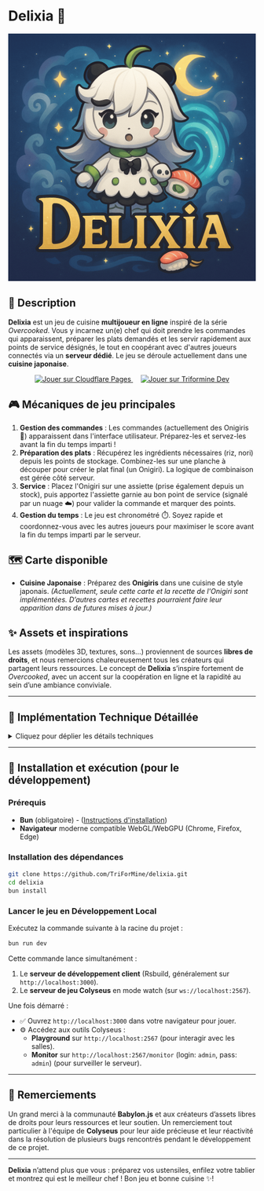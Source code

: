 # Delixia 🍣

![](https://github.com/TriForMine/Delixia/blob/master/public/logo.png)

## 📖 Description

**Delixia** est un jeu de cuisine **multijoueur en ligne** inspiré de la série *Overcooked*. Vous y incarnez un(e) chef qui doit prendre les commandes qui apparaissent, préparer les plats demandés et les servir rapidement aux points de service désignés, le tout en coopérant avec d'autres joueurs connectés via un **serveur dédié**. Le jeu se déroule actuellement dans une **cuisine japonaise**.

<p align="center">
  <a href="https://delixia.pages.dev/" target="_blank">
    <img src="https://img.shields.io/badge/Jouer%20sur-Cloudflare%20Pages-F38020?style=for-the-badge&logo=cloudflarepages" alt="Jouer sur Cloudflare Pages">
  </a>
  &nbsp;&nbsp;&nbsp;
  <a href="https://delixia.triformine.dev/" target="_blank">
    <img src="https://img.shields.io/badge/Jouer%20sur-Triformine%20Dev-blue?style=for-the-badge" alt="Jouer sur Triformine Dev">
  </a>
</p>

## 🎮 Mécaniques de jeu principales

1.  **Gestion des commandes** : Les commandes (actuellement des Onigiris 🍙) apparaissent dans l'interface utilisateur. Préparez-les et servez-les avant la fin du temps imparti !
2.  **Préparation des plats** : Récupérez les ingrédients nécessaires (riz, nori) depuis les points de stockage. Combinez-les sur une planche à découper pour créer le plat final (un Onigiri). La logique de combinaison est gérée côté serveur.
3.  **Service** : Placez l'Onigiri sur une assiette (prise également depuis un stock), puis apportez l'assiette garnie au bon point de service (signalé par un nuage ☁️) pour valider la commande et marquer des points.
4.  **Gestion du temps** : Le jeu est chronométré ⏱️. Soyez rapide et coordonnez-vous avec les autres joueurs pour maximiser le score avant la fin du temps imparti par le serveur.

## 🗺️ Carte disponible

-   **Cuisine Japonaise** : Préparez des **Onigiris** dans une cuisine de style japonais.
    *(Actuellement, seule cette carte et la recette de l'Onigiri sont implémentées. D’autres cartes et recettes pourraient faire leur apparition dans de futures mises à jour.)*

## ✨ Assets et inspirations

Les assets (modèles 3D, textures, sons…) proviennent de sources **libres de droits**, et nous remercions chaleureusement tous les créateurs qui partagent leurs ressources. Le concept de **Delixia** s’inspire fortement de *Overcooked*, avec un accent sur la coopération en ligne et la rapidité au sein d’une ambiance conviviale.

---

## 🔧 Implémentation Technique Détaillée

<details>
<summary>Cliquez pour déplier les détails techniques</summary>

Le jeu repose sur une architecture client-serveur pour permettre le jeu multijoueur en ligne en temps réel.

### Architecture Générale

```mermaid
graph LR
    subgraph "Client (Navigateur)"
        UI[Interface React]
        Engine[Moteur Babylon.js]
        LocalChar[Contrôleur Local Perso]
        RemoteChar[Contrôleur Distant Perso]
        NetworkClient[Client Colyseus]
        Physics[Physique (Havok)]
        MapLoad[Chargeur Carte & Config]

        UI -- interagit --> Engine
        LocalChar -- contrôle --> Engine
        RemoteChar -- réplique état --> Engine
        LocalChar -- envoie inputs --> NetworkClient
        NetworkClient -- reçoit état --> UI & RemoteChar
        Engine -- utilise --> Physics
        Engine -- utilise --> MapLoad
    end

    subgraph "Serveur (Dédié)"
        ColyseusServer[Serveur Colyseus (Bun)]
        GameRoomLogic["Salle de Jeu (Logique & État)"]
        WebSockets[WebSockets Bun]
        ServerMapLoad[Chargeur Carte Serveur & Config]

        ColyseusServer -- gère --> GameRoomLogic
        GameRoomLogic -- définit logique --> ColyseusServer
        ColyseusServer -- utilise --> WebSockets
        GameRoomLogic -- utilise --> ServerMapLoad
    end

    NetworkClient -- "Connexion WebSocket" --> WebSockets
```

### Moteur 3D & Physique (Babylon.js - Côté Client)

-   **Rendu 3D** : Utilisation de Babylon.js. Le client tente d'utiliser **WebGPU** si disponible et bascule sur **WebGL** en fallback pour une meilleure compatibilité.
-   **Instanciation** : Les objets répétitifs de la carte (murs, comptoirs, etc.) sont chargés une seule fois puis **instanciés** (`instantiateModelsToScene`) pour optimiser les performances de rendu et la mémoire.
-   **Physique** : Intégration du moteur physique **Havok** côté client pour les collisions et les mouvements des personnages. Le contrôleur local gère sa propre logique de mouvement/collision basée sur les contacts physiques détectés.
-   **Ombres** : Utilisation de `CascadedShadowGenerator` optimisée pour un style cartoon et de bonnes performances.
-   **Environnement** : Skybox et `ReflectionProbe` pour l'éclairage basé sur l'image (IBL).
-   **Chargement** : Écran de chargement personnalisé affichant la progression via `AssetsManager`.

### Réseau & Multijoueur (Colyseus - Client & Serveur)

-   **Serveur** : Serveur **Colyseus** tournant sur **Bun** pour de meilleures performances I/O, utilisant `@colyseus/bun-websockets`. Ce serveur tourne en continu pour héberger les parties (sur `delixia-server.triformine.dev`).
    -   **Outils Dev** : Inclut le **Playground** (`http://localhost:2567`) et le **Monitor** (`http://localhost:2567/monitor`, login `admin:admin`) pour le débogage et la supervision en développement local.
-   **Synchronisation d'état** : Utilisation de `Schema` Colyseus pour synchroniser l'état du jeu (`GameRoomState`, `Player`, `InteractableObjectState`, `Order`) en temps réel entre le serveur et tous les clients connectés.
-   **Gestion des Salles** : Système de lobby et de salles de jeu avec listing en temps réel, permettant aux joueurs de rejoindre des parties existantes ou d'en créer de nouvelles.
-   **Communication** : Échange de messages spécifiques via WebSocket pour les actions (mouvement, interaction).
-   **Lissage Client** : Interpolation et prédiction de vélocité simple pour les contrôleurs distants afin de masquer la latence inhérente au jeu en ligne.

### Logique de Jeu & Gameplay (Principalement Côté Serveur)

-   **Contrôleurs de Personnage (Client)** : Distinction entre `LocalCharacterController` (inputs, caméra, physique locale) et `RemoteCharacterController` (réplication de l'état serveur via interpolation).
-   **Gestion des Inputs (Client)** : `InputManager` pour le focus et le pointer lock. Mapping clavier pour les actions.
-   **Animations (Client)** : Blending fluide entre les états d'animation (`CharacterState`).
-   **Système d'Interaction** : L'interaction est initiée par le client, envoyée au serveur pour validation, et l'état résultant est synchronisé à tous les joueurs. La détection de proximité côté client est optimisée via `SpatialGrid`.

    ```mermaid
    sequenceDiagram
        participant Joueur
        participant Client
        participant "Serveur (GameRoom)"

        Joueur->>Client: Appuie sur 'E' près d'un objet
        Client->>Client: Trouve l'objet proche (SpatialGrid)
        Client->>"Serveur (GameRoom)": Envoie msg 'interact' { objectId }
        Note over "Serveur (GameRoom)": Validation (état joueur/objet)
        alt Interaction Valide
            "Serveur (GameRoom)"->>"Serveur (GameRoom)": Modifie ÉtatJeu (état objet, inventaire joueur)
            "Serveur (GameRoom)"-->>Client: Broadcast ÉtatJeu mis à jour (diff Schema)
            Client->>Client: Applique changements (MàJ UI, visuels)
        else Interaction Invalide
            "Serveur (GameRoom)"-->>Client: (Optionnel) Envoie msg d'erreur
        end
    ```

-   **Logique de Recette/Cuisine (Serveur)** : Combinaison d'ingrédients et validation des commandes gérées côté serveur.
-   **Gestion des Commandes & Score (Serveur)** : Le serveur génère les commandes, gère leur cycle de vie et met à jour le score.

### Configuration et Chargement de la Carte

-   **Définition Partagée** : Structure de carte définie dans `@shared/maps/japan.ts` via `MapModelConfig`.
-   **IDs & Hash Déterministes** : Les IDs interactifs sont générés automatiquement et un hash SHA-256 de la configuration est calculé pour garantir la cohérence entre client et serveur.
    ```mermaid
     graph TD
        A["Fichier Config Partagé (.ts)"] --> B(Traiter Config);
        B -- "Génère IDs" --> C{"Config avec IDs"};
        C -- "Calcule Hash" --> D["Hash Carte (SHA-256)"];

        subgraph "Côté Serveur"
            E["Chargeur Serveur"] --> F{"Charge Config + Génère IDs"};
            F --> G["Stocke Hash Carte\nCrée États Objets"];
        end

        subgraph "Côté Client"
            H["Chargeur Client"] --> I{"Charge Config + Génère IDs"};
            I --> J["Calcule Hash Carte Client"];
            J --> K{"Compare Hashs"};
            K -- Correspondance --> L["Charge Modèles 3D\nCrée Objets Interactifs"];
            K -- Différence --> M["Affiche Alerte"];
        end

        A --> E;
        A --> H;
        G -- "state.mapHash" --> K;
    ```
-   **Chargement Serveur** : La `GameRoom` initialise l'état des objets interactifs à partir de la configuration.
-   **Chargement Client** : Le `MapLoader` charge les modèles 3D (en utilisant l'instanciation) et vérifie la correspondance du hash de la carte avec celui reçu du serveur.

### Interface Utilisateur (UI - Client)

-   **Framework** : React (v19), TailwindCSS, DaisyUI.
-   **Gestion d'état Client** : Zustand (`useStore`) pour l'état applicatif global.
-   **Intégration Colyseus** : Hooks personnalisés pour la connexion, la gestion d'état et la reconnexion.
-   **Composants UI** : Affichage dynamique des infos de jeu (timer, commandes, score) synchronisé avec l'état Colyseus.

### Optimisations Notables

-   **Rendu** : Instanciation des meshes de la carte, ombres optimisées, hardware scaling, frustum culling.
-   **Réseau** : Throttling intelligent des mises à jour envoyées par le client ; throttle simple côté client pour la réception.
-   **Détection d'Interaction** : `SpatialGrid` et mise en cache de l'objet le plus proche.
-   **Gestion des Ressources** : Pooling de particules, cache de textures, réutilisation des conteneurs d'assets, chargement centralisé des ingrédients.
-   **Calculs Physiques & Mouvement** : Pré-allocation d'objets `Vector3`/`Quaternion`, shape casting optimisé pour la détection du sol/collisions.
-   **Physique** : Configuration `PhysicsAggregate` pour stabiliser le personnage.

### Outillage & Environnement

-   **Bundler** : Rsbuild.
-   **Serveur d'exécution** : Bun.
-   **Langage** : TypeScript (v5.x).
-   **Formatage/Linting** : Biome.
-   **Conteneurisation** : Dockerfile pour le serveur.
-   **CI/CD & Déploiement** : Workflow GitHub Actions pour le client (GitHub Pages & Cloudflare Pages) ; déploiement serveur via Docker Compose sur serveur dédié (hors dépôt).

</details>

---

## 🚀 Installation et exécution (pour le développement)

### Prérequis

-   **Bun** (obligatoire) - ([Instructions d'installation](https://bun.sh/docs/installation))
-   **Navigateur** moderne compatible WebGL/WebGPU (Chrome, Firefox, Edge)

### Installation des dépendances

```sh
git clone https://github.com/TriForMine/delixia.git
cd delixia
bun install
```

### Lancer le jeu en Développement Local

Exécutez la commande suivante à la racine du projet :

```sh
bun run dev
```

Cette commande lance simultanément :
1.  Le **serveur de développement client** (Rsbuild, généralement sur `http://localhost:3000`).
2.  Le **serveur de jeu Colyseus** en mode watch (sur `ws://localhost:2567`).

Une fois démarré :

-   ✅ Ouvrez `http://localhost:3000` dans votre navigateur pour jouer.
-   ⚙️ Accédez aux outils Colyseus :
    -   **Playground** sur `http://localhost:2567` (pour interagir avec les salles).
    -   **Monitor** sur `http://localhost:2567/monitor` (login: `admin`, pass: `admin`) (pour surveiller le serveur).

---

## 🙏 Remerciements

Un grand merci à la communauté **Babylon.js** et aux créateurs d’assets libres de droits pour leurs ressources et leur soutien. Un remerciement tout particulier à l'équipe de **Colyseus** pour leur aide précieuse et leur réactivité dans la résolution de plusieurs bugs rencontrés pendant le développement de ce projet.

---

**Delixia** n’attend plus que vous : préparez vos ustensiles, enfilez votre tablier et montrez qui est le meilleur chef ! Bon jeu et bonne cuisine ✨!